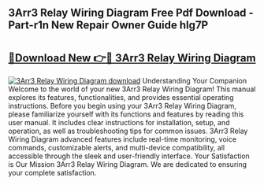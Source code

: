 ## 3Arr3 Relay Wiring Diagram Free Pdf Download - Part-r1n New Repair Owner Guide hIg7P

# <h2><a href="http://dfu055d.blite.top/?on=3Arr3+Relay+Wiring+Diagram">🔗Download New 👉🔴 3Arr3 Relay Wiring Diagram</a></h2>

[![3Arr3 Relay Wiring Diagram download](https://i.imgur.com/lujVjoI.png)](http://dfu055d.blite.top/?on=3Arr3+Relay+Wiring+Diagram)
Understanding Your Companion Welcome to the world of your new 3Arr3 Relay Wiring Diagram! This manual explores its features, functionalities, and provides essential operating instructions. Before you begin using your 3Arr3 Relay Wiring Diagram, please familiarize yourself with its functions and features by reading this user manual. It includes clear instructions for installation, setup, and operation, as well as troubleshooting tips for common issues. 3Arr3 Relay Wiring Diagram advanced features include real-time monitoring, voice commands, customizable alerts, and multi-device compatibility, all accessible through the sleek and user-friendly interface. Your Satisfaction is Our Mission 3Arr3 Relay Wiring Diagram. We are dedicated to ensuring your complete satisfaction.

